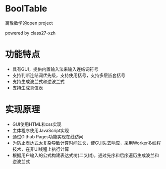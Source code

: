 # BoolTable
离散数学的open project

powered by class27-xzh
# 功能特点
- 具有GUI，提供内置输入法来输入连结词符号
- 支持判断连结词优先级，支持使用括号，支持多层嵌套括号
- 支持生成波兰式和逆波兰式
- 支持生成真值表
# 实现原理
- GUI使用HTML和css实现
- 主体程序使用JavaScript实现
- 通过Github Pages功能实现在线访问
- 为防止表达式太复杂导致计算时间过长，使GUI失去响应，采用Worker多线程技术，在非UI线程上执行计算
- 根据用户输入的公式构建表达式树(二叉树)，通过先序和后序遍历生成波兰和逆波兰式
